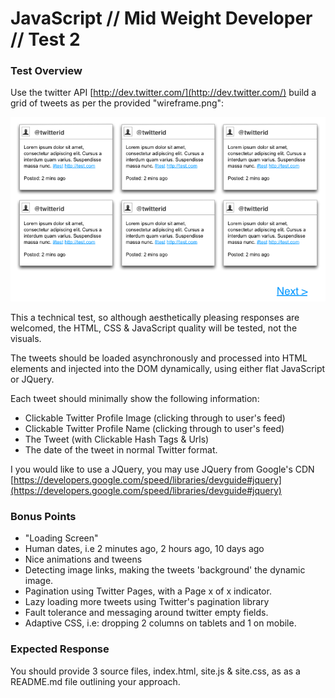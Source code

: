 # JavaScript // Mid Weight Developer // Test 2 #

### Test Overview ###

Use the twitter API [http://dev.twitter.com/](http://dev.twitter.com/) build a 
grid of tweets as per the provided "wireframe.png":

![Twitter Grid](wireframe.png "Twitter Grid Layout")

This a technical test, so although aesthetically 
pleasing responses are welcomed, the HTML, CSS & JavaScript quality will be tested, 
not the visuals.

The tweets should be loaded asynchronously and processed into HTML elements and 
injected into the DOM dynamically, using either flat JavaScript or JQuery.

Each tweet should minimally show the following information:

* Clickable Twitter Profile Image (clicking through to user's feed)
* Clickable Twitter Profile Name (clicking through to user's feed)
* The Tweet (with Clickable Hash Tags & Urls)
* The date of the tweet in normal Twitter format.

I you would like to use a JQuery, you may use JQuery from Google's CDN 
[https://developers.google.com/speed/libraries/devguide#jquery](https://developers.google.com/speed/libraries/devguide#jquery)

### Bonus Points ###

* "Loading Screen"
* Human dates, i.e 2 minutes ago, 2 hours ago, 10 days ago
* Nice animations and tweens
* Detecting image links, making the tweets 'background' the dynamic image.
* Pagination using Twitter Pages, with a Page x of x indicator.
* Lazy loading more tweets using Twitter's pagination library
* Fault tolerance and messaging around twitter empty fields.
* Adaptive CSS, i.e: dropping 2 columns on tablets and 1 on mobile.

### Expected Response ###

You should provide 3 source files, index.html, site.js & site.css, as as a README.md file outlining your approach.